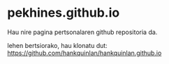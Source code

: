 pekhines.github.io
=====================
Hau nire pagina pertsonalaren github repositoria da. 

lehen bertsiorako, hau klonatu dut: https://github.com/hankquinlan/hankquinlan.github.io


